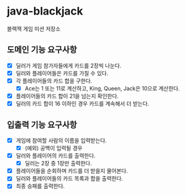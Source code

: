 # java-blackjack
블랙잭 게임 미션 저장소

## 도메인 기능 요구사항  
- [x] 딜러가 게임 참가자들에게 카드를 2장씩 나눈다.  
- [x] 딜러와 플레이어들은 카드를 가질 수 있다.  
- [x] 각 플레이어들의 카드 합을 구한다.  
    - [x] Ace는 1 또는 11로 계산하고, King, Queen, Jack은 10으로 계산한다.  
- [x] 플레이어들의 카드 합이 21을 넘는지 확인한다. 
- [x] 딜러의 카드 합이 16 이하인 경우 카드를 계속해서 더 받는다.  

## 입출력 기능 요구사항  
- [x] 게임에 참여할 사람의 이름을 입력받는다.  
    - [x] (예외) 공백이 입력될 경우   
- [x] 딜러와 플레이어의 카드를 출력한다.  
    - [x] 딜러는 2장 중 1장만 출력한다.  
- [x] 플레이어들을 순회하며 카드를 더 받을지 물어본다.  
- [x] 딜러와 플레이어들의 카드 목록과 합을 출력한다.  
- [x] 최종 승패를 출력한다.  
